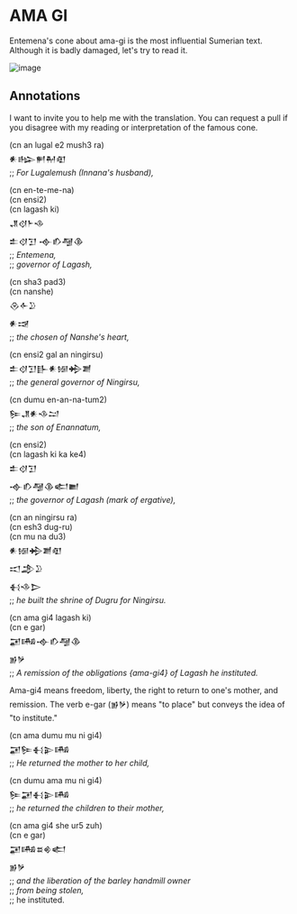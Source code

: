 # AMA GI
Entemena's cone about ama-gi is the most influential Sumerian text.
Although it is badly damaged, let's try to read it.

![image](https://github.com/user-attachments/assets/673252bc-eda7-4556-9fc8-a7f9eb25fdc9)


## Annotations
I want to invite you to help me with the translation. You can request a pull if you disagree with my reading or interpretation of the famous cone. 

(cn an lugal e2 mush3 ra)\
𒀭𒈗𒂍𒈹𒊏\
;; <i>For Lugalemush (Innana's husband),</i>

(cn en-te-me-na)\
(cn ensi2)\
(cn lagash ki)\
𒂗𒋼𒈨𒈾\
𒉺𒋼𒋛 𒉢𒁓𒆷𒆠\
;; <i>Entemena,</i>\
;; <i>governor of Lagash,</i>


(cn sha3 pad3)\
(cn nanshe)\
𒊮𒅆𒊒\
𒀭𒀏\
;; <i>the chosen of Nanshe's heart,</i>

(cn ensi2 gal an ningirsu)\
𒉺𒋼𒋛𒃲𒀭𒎏𒄈𒋢\
;; <i>the general governor of Ningirsu,</i>

(cn dumu en-an-na-tum2)\
𒌉𒂗𒀭𒈾𒁺\
;; <i>the son of Enannatum,</i>

(cn ensi2)\
(cn lagash ki ka ke4)\
𒉺𒋼𒋛\
𒉢𒁓𒆷𒆠𒅗𒆤\
;; <i>the governor of Lagash (mark of ergative),</i>

(cn an ningirsu ra)\
(cn esh3 dug-ru)\
(cn mu na du3)\
𒀭𒎏𒄈𒋢𒊏\
𒀊𒂁𒊒\
𒈬𒈾𒆕\
;; <i>he built the shrine of Dugru for Ningirsu.</i>

(cn ama gi4 lagash ki)\
(cn e gar)\
𒂼𒄄𒉢𒁓𒆷𒆠\
𒂊𒃻\
;; <i>A remission of the obligations {ama-gi4} of Lagash he instituted.</i>

Ama-gi4 means freedom, liberty, the right to return to one's mother,
and remission. The verb e-gar (𒂊𒃻) means "to place" but conveys the
idea of "to institute." 

(cn ama dumu mu ni gi4)\
𒂼𒌉𒈬𒉌𒄄\
;; *He returned the mother to her child,*

(cn dumu ama mu ni  gi4)\
𒌉𒂼𒈬𒉌𒄄\
;; *he returned the children to their mother,*

(cn ama gi4 she ur5 zuh)\
(cn e gar)\
𒂼𒄄𒊺𒄯𒅗\
𒂊𒃻\
;; <i>and the liberation of the barley handmill owner</i>\
;; <i>from being stolen,</i>\
;; he instituted.


